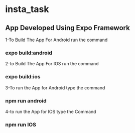 # insta_task

## App Developed Using Expo Framework

1-To Build The App For Android run the command 
### expo build:android

2-to Build The App For IOS run the command
### expo build:ios

3-To run the App for Android type the command
### npm run android

4-to run the App for IOS type the Command

### npm run IOS

